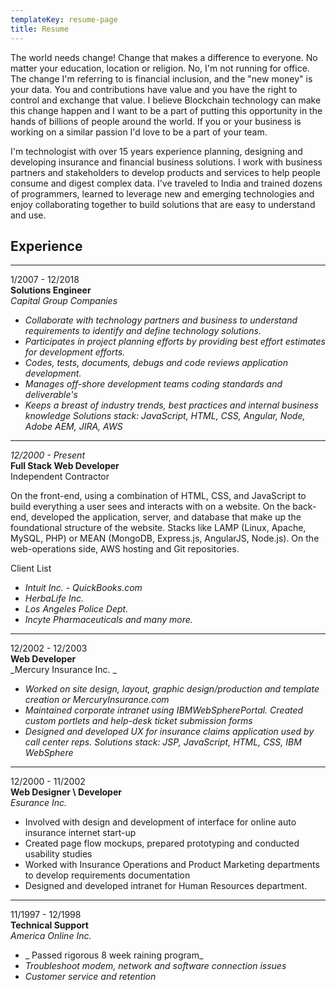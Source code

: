 ```yaml
---
templateKey: resume-page
title: Resume
---
```

The world needs change! Change that makes a difference to everyone. No matter your education, location or religion. No, I'm not running for office. The change I'm referring to is financial inclusion, and the "new money" is your data. You and contributions have value and you have the right to control and exchange that value. I believe Blockchain technology can make this change happen and I want to be a part of putting this opportunity in the hands of billions of people around the world. If you or your business is working on a similar passion I'd love to be a part of your team.

I'm technologist with over 15 years experience planning, designing and developing insurance and financial business solutions. I work with business partners and stakeholders to develop products and services to help people consume and digest complex data. I've traveled to India and trained dozens of programmers, learned to leverage new and emerging technologies and enjoy collaborating together to build solutions that are easy to understand and use.

## Experience

- - -

1/2007 - 12/2018\
**Solutions Engineer**\
_Capital Group Companies_

* _Collaborate with technology partners and business to understand requirements to identify and define technology solutions._
* _Participates in project planning efforts by providing best effort estimates for development efforts._
* _Codes, tests, documents, debugs and code reviews application development._
* _Manages off-shore development teams coding standards and deliverable's_
* _Keeps a breast of industry trends, best practices and internal business knowledge Solutions stack: JavaScript, HTML, CSS, Angular, Node, Adobe AEM, JIRA, AWS_

- - -

_12/2000 - Present_\
**Full Stack Web Developer**\
Independent Contractor

On the front-end, using a combination of HTML, CSS, and JavaScript to build everything a user sees and interacts with on a website. On the back-end, developed the application, server, and database that make up the foundational structure of the website. Stacks like LAMP (Linux, Apache, MySQL, PHP) or MEAN (MongoDB, Express.js, AngularJS, Node.js). On the web-operations side, AWS hosting and Git repositories.

Client List

* _Intuit Inc. - QuickBooks.com_
* _HerbaLife Inc._
* _Los Angeles Police Dept._
* _Incyte Pharmaceuticals and many more._

- - -

12/2002 - 12/2003\
**Web Developer**\
_Mercury Insurance Inc. _

* _Worked on site design, layout, graphic design/production and template creation or MercuryInsurance.com_
* _Maintained corporate intranet using IBMWebSpherePortal. Created custom portlets and help-desk ticket submission forms_
* _Designed and developed UX for insurance claims application used by call center reps. Solutions stack: JSP, JavaScript, HTML, CSS, IBM WebSphere_

- - -

12/2000 - 11/2002\
**Web Designer \ Developer**\
_Esurance Inc._

* Involved with design and development of interface for online auto insurance internet start-up
* Created page flow mockups, prepared prototyping and conducted usability studies
* Worked with Insurance Operations and Product Marketing departments to develop
  requirements documentation
* Designed and developed intranet for Human Resources department.

- - -

11/1997 - 12/1998\
**Technical Support**\
_America Online Inc._

* _ Passed rigorous 8 week raining program_
* _Troubleshoot modem, network and software connection issues_
* _Customer service and retention_
